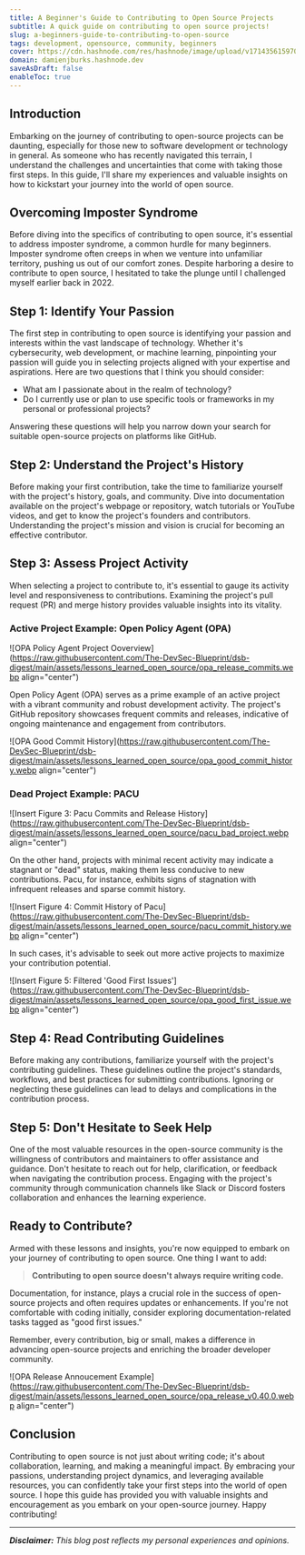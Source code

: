 ```yaml
---
title: A Beginner's Guide to Contributing to Open Source Projects
subtitle: A quick guide on contributing to open source projects!
slug: a-beginners-guide-to-contributing-to-open-source
tags: development, opensource, community, beginners
cover: https://cdn.hashnode.com/res/hashnode/image/upload/v1714356159707/1kEQqxiBf.jpg?auto=format
domain: damienjburks.hashnode.dev
saveAsDraft: false
enableToc: true
---
```


## Introduction

Embarking on the journey of contributing to open-source projects can be daunting, especially for those new to software development or technology in general. As someone who has recently navigated this terrain, I understand the challenges and uncertainties that come with taking those first steps. In this guide, I'll share my experiences and valuable insights on how to kickstart your journey into the world of open source.

## Overcoming Imposter Syndrome

Before diving into the specifics of contributing to open source, it's essential to address imposter syndrome, a common hurdle for many beginners. Imposter syndrome often creeps in when we venture into unfamiliar territory, pushing us out of our comfort zones. Despite harboring a desire to contribute to open source, I hesitated to take the plunge until I challenged myself earlier back in 2022.

## Step 1: Identify Your Passion

The first step in contributing to open source is identifying your passion and interests within the vast landscape of technology. Whether it's cybersecurity, web development, or machine learning, pinpointing your passion will guide you in selecting projects aligned with your expertise and aspirations. Here are two questions that I think you should consider:

- What am I passionate about in the realm of technology?
- Do I currently use or plan to use specific tools or frameworks in my personal or professional projects?

Answering these questions will help you narrow down your search for suitable open-source projects on platforms like GitHub.

## Step 2: Understand the Project's History

Before making your first contribution, take the time to familiarize yourself with the project's history, goals, and community. Dive into documentation available on the project's webpage or repository, watch tutorials or YouTube videos, and get to know the project's founders and contributors. Understanding the project's mission and vision is crucial for becoming an effective contributor.

## Step 3: Assess Project Activity

When selecting a project to contribute to, it's essential to gauge its activity level and responsiveness to contributions. Examining the project's pull request (PR) and merge history provides valuable insights into its vitality.

### Active Project Example: Open Policy Agent (OPA)

![OPA Policy Agent Project Ooverview](https://raw.githubusercontent.com/The-DevSec-Blueprint/dsb-digest/main/assets/lessons_learned_open_source/opa_release_commits.webp align="center")

Open Policy Agent (OPA) serves as a prime example of an active project with a vibrant community and robust development activity. The project's GitHub repository showcases frequent commits and releases, indicative of ongoing maintenance and engagement from contributors.

![OPA Good Commit History](https://raw.githubusercontent.com/The-DevSec-Blueprint/dsb-digest/main/assets/lessons_learned_open_source/opa_good_commit_history.webp align="center")

### Dead Project Example: PACU

![Insert Figure 3: Pacu Commits and Release History](https://raw.githubusercontent.com/The-DevSec-Blueprint/dsb-digest/main/assets/lessons_learned_open_source/pacu_bad_project.webp align="center")

On the other hand, projects with minimal recent activity may indicate a stagnant or "dead" status, making them less conducive to new contributions. Pacu, for instance, exhibits signs of stagnation with infrequent releases and sparse commit history.

![Insert Figure 4: Commit History of Pacu](https://raw.githubusercontent.com/The-DevSec-Blueprint/dsb-digest/main/assets/lessons_learned_open_source/pacu_commit_history.webp align="center")

In such cases, it's advisable to seek out more active projects to maximize your contribution potential.

![Insert Figure 5: Filtered 'Good First Issues'](https://raw.githubusercontent.com/The-DevSec-Blueprint/dsb-digest/main/assets/lessons_learned_open_source/opa_good_first_issue.webp align="center")

## Step 4: Read Contributing Guidelines

Before making any contributions, familiarize yourself with the project's contributing guidelines. These guidelines outline the project's standards, workflows, and best practices for submitting contributions. Ignoring or neglecting these guidelines can lead to delays and complications in the contribution process.

## Step 5: Don't Hesitate to Seek Help

One of the most valuable resources in the open-source community is the willingness of contributors and maintainers to offer assistance and guidance. Don't hesitate to reach out for help, clarification, or feedback when navigating the contribution process. Engaging with the project's community through communication channels like Slack or Discord fosters collaboration and enhances the learning experience.

## Ready to Contribute?

Armed with these lessons and insights, you're now equipped to embark on your journey of contributing to open source. One thing I want to add:

>**Contributing to open source doesn't always require writing code.**

Documentation, for instance, plays a crucial role in the success of open-source projects and often requires updates or enhancements. If you're not comfortable with coding initially, consider exploring documentation-related tasks tagged as "good first issues."

Remember, every contribution, big or small, makes a difference in advancing open-source projects and enriching the broader developer community.

![OPA Release Annoucement Example](https://raw.githubusercontent.com/The-DevSec-Blueprint/dsb-digest/main/assets/lessons_learned_open_source/opa_release_v0.40.0.webp align="center")

## Conclusion

Contributing to open source is not just about writing code; it's about collaboration, learning, and making a meaningful impact. By embracing your passions, understanding project dynamics, and leveraging available resources, you can confidently take your first steps into the world of open source. I hope this guide has provided you with valuable insights and encouragement as you embark on your open-source journey. Happy contributing!

---

***Disclaimer:** This blog post reflects my personal experiences and opinions.*
